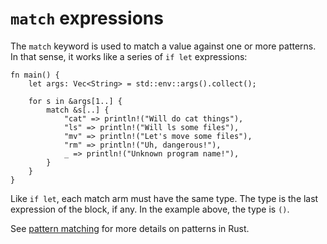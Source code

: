 # `match` expressions

The `match` keyword is used to match a value against one or more patterns. In
that sense, it works like a series of `if let` expressions:

```rust,editable
fn main() {
    let args: Vec<String> = std::env::args().collect();

    for s in &args[1..] {
        match &s[..] {
            "cat" => println!("Will do cat things"),
            "ls" => println!("Will ls some files"),
            "mv" => println!("Let's move some files"),
            "rm" => println!("Uh, dangerous!"),
            _ => println!("Unknown program name!"),
        }
    }
}
```

Like `if let`, each match arm must have the same type. The type is the last
expression of the block, if any. In the example above, the type is `()`.

See [pattern matching](../pattern-matching.md) for more details on patterns in
Rust.

